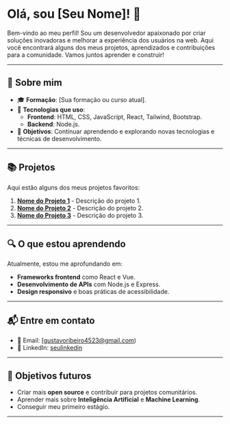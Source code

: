 # Olá, sou [Seu Nome]! 👋

Bem-vindo ao meu perfil! Sou um desenvolvedor apaixonado por criar soluções inovadoras e melhorar a experiência dos usuários na web. Aqui você encontrará alguns dos meus projetos, aprendizados e contribuições para a comunidade. Vamos juntos aprender e construir!

---

## 💼 Sobre mim

- 🎓 **Formação**: [Sua formação ou curso atual].
- 🔧 **Tecnologias que uso**: 
  - **Frontend**: HTML, CSS, JavaScript, React, Tailwind, Bootstrap.
  - **Backend**: Node.js.
- 🚀 **Objetivos**: Continuar aprendendo e explorando novas tecnologias e técnicas de desenvolvimento.

---

## 📚 Projetos

Aqui estão alguns dos meus projetos favoritos:

1. **[Nome do Projeto 1](link_do_projeto_1)** - Descrição do projeto 1.
2. **[Nome do Projeto 2](link_do_projeto_2)** - Descrição do projeto 2.
3. **[Nome do Projeto 3](link_do_projeto_3)** - Descrição do projeto 3.

---

## 🔍 O que estou aprendendo

Atualmente, estou me aprofundando em:

- **Frameworks frontend** como React e Vue.
- **Desenvolvimento de APIs** com Node.js e Express.
- **Design responsivo** e boas práticas de acessibilidade.

---

## 📬 Entre em contato

- 📧 Email: [gustavoribeiro4523@gmail.com)
- 💼 LinkedIn: [seulinkedin](https://www.linkedin.com/in/seulinkedin)


---

## 🎯 Objetivos futuros

- Criar mais **open source** e contribuir para projetos comunitários.
- Aprender mais sobre **Inteligência Artificial** e **Machine Learning**.
- Conseguir meu primeiro estágio.

---
